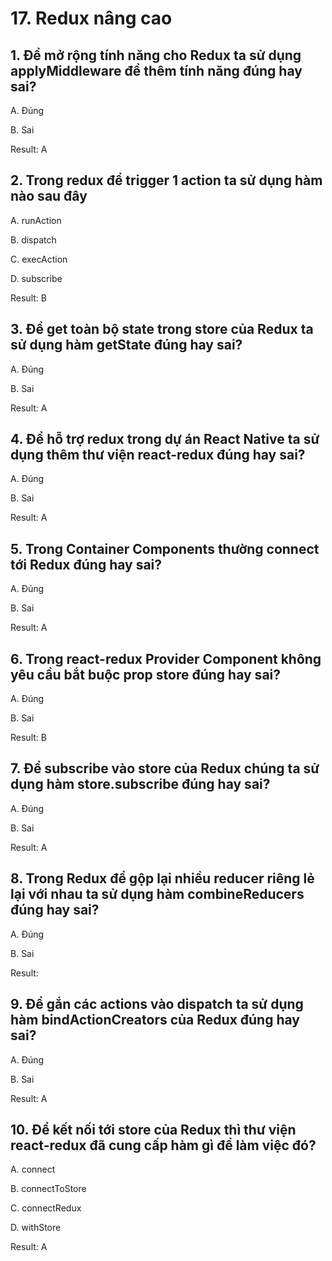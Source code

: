 # 17. Redux nâng cao

## 1. Để mở rộng tính năng cho Redux ta sử dụng **applyMiddleware** để thêm tính năng đúng hay sai?

A. Đúng

B. Sai

Result: A


## 2. Trong redux để trigger 1 action ta sử dụng hàm nào sau đây 

A. runAction

B. dispatch

C. execAction

D. subscribe

Result: B


## 3. Để get toàn bộ state trong store của Redux ta sử dụng hàm **getState** đúng hay sai?

A. Đúng

B. Sai

Result: A


## 4. Để hỗ trợ **redux** trong dự án React Native ta sử dụng thêm thư viện **react-redux** đúng hay sai?

A. Đúng 

B. Sai

Result: A


## 5. Trong Container Components thường **connect** tới Redux đúng hay sai?

A. Đúng

B. Sai

Result: A


## 6. Trong **react-redux** Provider Component không yêu cầu bắt buộc prop **store** đúng hay sai?

A. Đúng
 
B. Sai

Result: B


## 7. Để subscribe vào store của Redux chúng ta sử dụng hàm **store.subscribe** đúng hay sai?

A. Đúng

B. Sai

Result: A


## 8. Trong Redux để gộp lại nhiều reducer riêng lẻ lại với nhau ta sử dụng hàm **combineReducers** đúng hay sai?

A. Đúng

B. Sai

Result:


## 9. Để gắn các actions vào dispatch ta sử dụng hàm **bindActionCreators** của Redux đúng hay sai? 

A. Đúng
 
B. Sai

Result: A


## 10. Để kết nối tới store của Redux thì thư viện **react-redux** đã cung cấp hàm gì để làm việc đó?

A. connect

B. connectToStore

C. connectRedux

D. withStore

Result: A

